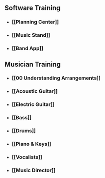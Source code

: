 ## Software Training
+ ### [[Planning Center]]
+ ### [[Music Stand]]
+ ### [[Band App]]

## Musician Training
+ ### [[00 Understanding Arrangements]]
+ ### [[Acoustic Guitar]]

+ ### [[Electric Guitar]]

+ ### [[Bass]]

+ ### [[Drums]]

+ ### [[Piano & Keys]]

+ ### [[Vocalists]]

+ ### [[Music Director]]
